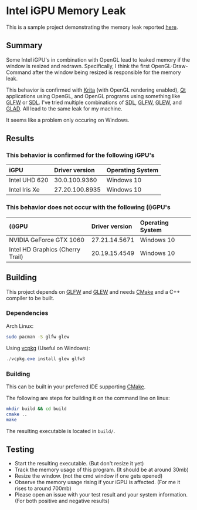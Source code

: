 # Intel iGPU Memory Leak

This is a sample project demonstrating the memory leak reported [here](https://www.reddit.com/r/intel/comments/m46fe7/some_intel_igpus_opengl_window_resizing_leads_to/).

## Summary

Some Intel iGPU's in combination with OpenGL lead to leaked memory if the window is resized and redrawn.
Specifically, I think the first OpenGL-Draw-Command after the window being resized is responsible for the memory leak.

This behavior is confirmed with [Krita](https://krita.org/) (with OpenGL rendering enabled), [Qt](https://www.qt.io/) applications using OpenGL, and OpenGL programs using something like [GLFW](https://www.glfw.org/) or [SDL](http://www.libsdl.org/).
I've tried multiple combinations of [SDL](http://www.libsdl.org/), [GLFW](https://www.glfw.org/), [GLEW](http://glew.sourceforge.net/), and [GLAD](https://github.com/Dav1dde/glad). All lead to the same leak for my machine.

It seems like a problem only occuring on Windows.

## Results

### This behavior is confirmed for the following iGPU's
| iGPU | Driver version | Operating System |
|:-----|:---------------|:-----------------|
| Intel UHD 620 | 30.0.100.9360 | Windows 10 |
| Intel Iris Xe | 27.20.100.8935 | Windows 10 |

### This behavior does not occur with the following (i)GPU's
| (i)GPU | Driver version | Operating System |
|:-----|:---------------|:-------------------|
| NVIDIA GeForce GTX 1060 | 27.21.14.5671 | Windows 10 |
| Intel HD Graphics (Cherry Trail) | 20.19.15.4549 | Windows 10 |

## Building

This project depends on [GLFW](https://www.glfw.org/) and [GLEW](http://glew.sourceforge.net/) and needs [CMake](https://cmake.org/) and a C++ compiler to be built.

### Dependencies

Arch Linux:
```bash
sudo pacman -S glfw glew
```

Using [vcpkg](https://github.com/microsoft/vcpkg) (Useful on Windows):
```powershell
./vcpkg.exe install glew glfw3
```

### Building

This can be built in your preferred IDE supporting [CMake](https://cmake.org/).

The following are steps for building it on the command line on linux:
```bash
mkdir build && cd build
cmake ..
make
```

The resulting executable is located in `build/`.

## Testing

- Start the resulting executable. (But don't resize it yet)
- Track the memory usage of this program. (It should be at around 30mb)
- Resize the window. (not the cmd window if one gets opened)
- Observe the memory usage rising if your iGPU is affected. (For me it rises to around 700mb)
- Please open an issue with your test result and your system information. (For both positive and negative results)
